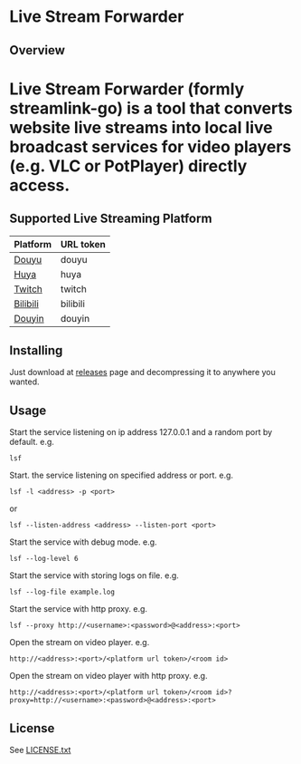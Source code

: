 # Live Stream Forwarder
## Overview
# Live Stream Forwarder (formly streamlink-go) is a tool that converts website live streams into local live broadcast services for video players (e.g. VLC or PotPlayer) directly access.
## Supported Live Streaming Platform
| Platform                                         | URL token |
|--------------------------------------------------|-----------|
| [Douyu](https://www.douyu.com "douyu.com")       | douyu     |
| [Huya](https://www.huya.com "huya.com")          | huya      |
| [Twitch](https://twitch.tv "Twitch")             | twitch    |
| [Bilibili](https://live.bilibili.com "BiliBili") | bilibili  |
| [Douyin](https://live.douyin.com "Douyin")       | douyin    |
## Installing
Just download at [releases](https://github.com/nv4d1k/live-stream-forwarder/releases "releases") page and decompressing it to anywhere you wanted.
## Usage
Start the service listening on ip address 127.0.0.1 and a random port by default. e.g.

    lsf
Start. the service listening on specified address or port. e.g.

    lsf -l <address> -p <port>
or

    lsf --listen-address <address> --listen-port <port>
Start the service with debug mode. e.g.

    lsf --log-level 6
Start the service with storing logs on file. e.g.

    lsf --log-file example.log
Start the service with http proxy. e.g.

    lsf --proxy http://<username>:<password>@<address>:<port>
Open the stream on video player. e.g.

    http://<address>:<port>/<platform url token>/<room id>
Open the stream on video player with http proxy. e.g.

    http://<address>:<port>/<platform url token>/<room id>?proxy=http://<username>:<password>@<address>:<port>
## License
See [LICENSE.txt](LICENSE.txt)